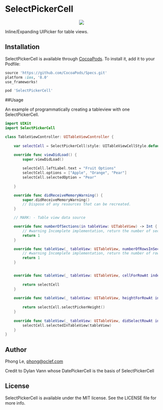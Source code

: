 # SelectPickerCell

<p align="center">
<img src="https://www.dropbox.com/s/q7f7v7kk90f3xhe/selectpickercell.gif"/>
</p>



Inline/Expanding UIPicker for table views.

## Installation

SelectPickerCell is available through [CocoaPods](http://cocoapods.org). To install
it, add it to your Podfile:

```ruby
source 'https://github.com/CocoaPods/Specs.git'
platform :ios, '8.0'
use_frameworks!

pod 'SelectPickerCell'
```

##Usage

An example of programmatically creating a tableview with one SelectPickerCell.

```swift
import UIKit
import SelectPickerCell

class TableViewController: UITableViewController {
    
    var selectCell = SelectPickerCell(style: UITableViewCellStyle.default, reuseIdentifier: nil)

    override func viewDidLoad() {
        super.viewDidLoad()
        
        selectCell.leftLabel.text = "Fruit Options"
        selectCell.options = ["Apple", "Orange", "Pear"]
        selectCell.selectedOption = "Pear"
        
    }

    override func didReceiveMemoryWarning() {
        super.didReceiveMemoryWarning()
        // Dispose of any resources that can be recreated.
    }

    // MARK: - Table view data source

    override func numberOfSections(in tableView: UITableView) -> Int {
        // #warning Incomplete implementation, return the number of sections
        return 1
    }

    override func tableView(_ tableView: UITableView, numberOfRowsInSection section: Int) -> Int {
        // #warning Incomplete implementation, return the number of rows
        return 1
    }


    override func tableView(_ tableView: UITableView, cellForRowAt indexPath: IndexPath) -> UITableViewCell {
        
        return selectCell
    }
    
    override func tableView(_ tableView: UITableView, heightForRowAt indexPath: IndexPath) -> CGFloat {
        
        return selectCell.selectPickerHeight()
    }
    
    override func tableView(_ tableView: UITableView, didSelectRowAt indexPath: IndexPath) {
        selectCell.selectedInTableView(tableView)
    }
}
```

## Author

Phong Le, phong@oclef.com

Credit to Dylan Vann whose DatePickerCell is the basis of SelectPickerCell

## License

SelectPickerCell is available under the MIT license. See the LICENSE file for more info.
